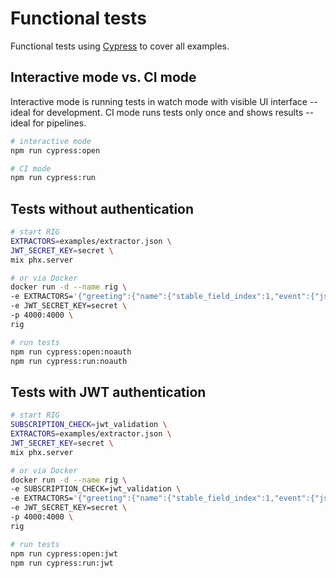 # Functional tests

Functional tests using [Cypress](https://www.cypress.io/) to cover all examples.

## Interactive mode vs. CI mode

Interactive mode is running tests in watch mode with visible UI interface -- ideal for development. CI mode runs tests only once and shows results -- ideal for pipelines.

```sh
# interactive mode
npm run cypress:open

# CI mode
npm run cypress:run
```

## Tests without authentication

```sh
# start RIG
EXTRACTORS=examples/extractor.json \
JWT_SECRET_KEY=secret \
mix phx.server

# or via Docker
docker run -d --name rig \
-e EXTRACTORS='{"greeting":{"name":{"stable_field_index":1,"event":{"json_pointer":"/data/name"}}},"greeting.jwt":{"name":{"stable_field_index":1,"jwt":{"json_pointer":"/username"},"event":{"json_pointer":"/data/name"}}},"nope":{"fullname":{"stable_field_index":1,"jwt":{"json_pointer":"/fullname"},"event":{"json_pointer":"/data/fullname"}}},"example":{"email":{"stable_field_index":1,"event":{"json_pointer":"/data/email"}}}}' \
-e JWT_SECRET_KEY=secret \
-p 4000:4000 \
rig

# run tests
npm run cypress:open:noauth
npm run cypress:run:noauth
```

## Tests with JWT authentication

```sh
# start RIG
SUBSCRIPTION_CHECK=jwt_validation \
EXTRACTORS=examples/extractor.json \
JWT_SECRET_KEY=secret \
mix phx.server

# or via Docker
docker run -d --name rig \
-e SUBSCRIPTION_CHECK=jwt_validation \
-e EXTRACTORS='{"greeting":{"name":{"stable_field_index":1,"event":{"json_pointer":"/data/name"}}},"greeting.jwt":{"name":{"stable_field_index":1,"jwt":{"json_pointer":"/username"},"event":{"json_pointer":"/data/name"}}},"nope":{"fullname":{"stable_field_index":1,"jwt":{"json_pointer":"/fullname"},"event":{"json_pointer":"/data/fullname"}}},"example":{"email":{"stable_field_index":1,"event":{"json_pointer":"/data/email"}}}}' \
-e JWT_SECRET_KEY=secret \
-p 4000:4000 \
rig

# run tests
npm run cypress:open:jwt
npm run cypress:run:jwt
```

